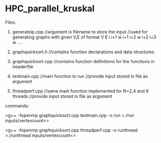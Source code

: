 # HPC_parallel_kruskal

Files:

1. generateip.cpp
	//argument is filename to store the input
	//used for generating graphs with given V,E of format
	V E
	i i+1 w
	i+1 i+2 w
	i+2 i+3 w
	....
	
	
2. graphquicksort.h
	//contains function declarations and data structures
	
3. graphquicksort.cpp
	//contains function definitions for the functions in headerfile
	
4. testmain.cpp 
	//main function to run
	//provide input stored in file as argument
	
5. threadperf.cpp
	//same main function implemented for N=2,4 and 8 threads
	//provide input stored in file as argument
	
commands:

\>g++ -fopenmp graphquicksort.cpp testmain.cpp -o run
\>./run inputs/vertexcount<>

\>g++ -fopenmp graphquicksort.cpp threadperf.cpp -o runthread
\>./runthread inputs/vertexcount<>








